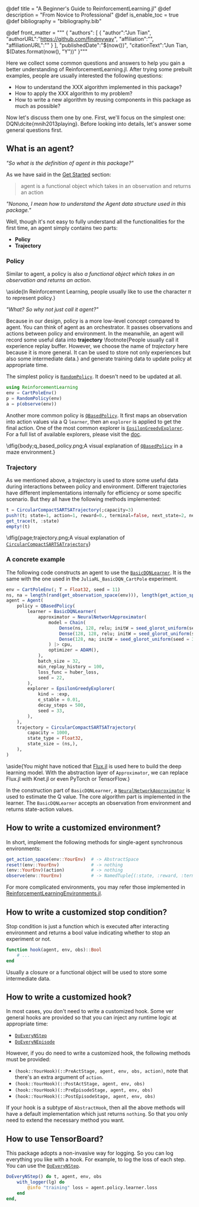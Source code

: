 @def title = "A Beginner's Guide to ReinforcementLearning.jl"
@def description = "From Novice to Professional"
@def is_enable_toc = true
@def bibliography = "bibliography.bib"

@def front_matter = """
    {
        "authors": [
            {
                "author":"Jun Tian",
                "authorURL":"https://github.com/findmyway",
                "affiliation":"",
                "affiliationURL":""
            }
        ],
        "publishedDate":"$(now())",
        "citationText":"Jun Tian, $(Dates.format(now(), "Y"))"
    }"""

Here we collect some common questions and answers to help you gain a better understanding of ReinforcementLearning.jl. After trying some prebuilt examples, people are usually interested the following questions:

- How to understand the XXX algorithm implemented in this package?
- How to apply the XXX algorithm to my problem?
- How to write a new algorithm by reusing components in this package as much as possible?

Now let's discuss them one by one. First, we'll focus on the simplest one: DQN\dcite{mnih2013playing}. Before looking into details, let's answer some general questions first.

## What is an agent?

*"So what is the definition of agent in this package?"*

As we have said in the [Get Started](/get_started#agent) section:

> agent is a functional object which takes in an observation and returns an action

*"Nonono, I mean how to understand the Agent data structure used in this package."*

Well, though it's not easy to fully understand all the functionalities for the first time, an agent simply contains two parts:

- **Policy**
- **Trajectory**

### Policy

Similar to agent, a policy is also *a functional object which takes in an observation and returns an action*.

\aside{In Reinforcement Learning, people usually like to use the character $\pi$ to represent policy.}

*"What? So why not just call it agent?"*

Because in our design, policy is a more low-level concept compared to agent. You can think of agent as an orchestrator. It passes observations and actions between policy and environment. In the meanwhile, an agent will record some useful data into **trajectory** \footnote{People usually call it experience replay buffer. However, we choose the name of *trajectory* here because it is more general. It can be used to store not only experiences but also some intermediate data.} and generate training data to update policy at appropriate time.

The simplest policy is [`RandomPolicy`](https://juliareinforcementlearning.org/ReinforcementLearning.jl/latest/rl_base/#ReinforcementLearningBase.RandomPolicy). It doesn't need to be updated at all.

```julia
using ReinforcementLearning
env = CartPoleEnv()
p = RandomPolicy(env)
a = p(observe(env))
```

Another more common policy is [`QBasedPolicy`](https://juliareinforcementlearning.org/ReinforcementLearning.jl/latest/rl_core/#ReinforcementLearningCore.QBasedPolicy). It first maps an observation into action values via a Q `learner`, then an `explorer` is applied to get the final action. One of the most common explorer is [`EpsilonGreedyExplorer`](https://juliareinforcementlearning.org/ReinforcementLearning.jl/latest/rl_core/#Explorers-1). For a full list of available explorers, please visit the [doc](https://juliareinforcementlearning.org/ReinforcementLearning.jl/latest/rl_core/#Explorers-1).

\dfig{body;q_based_policy.png;A visual explanation of [`QBasedPolicy`](https://juliareinforcementlearning.org/ReinforcementLearning.jl/latest/rl_core/#ReinforcementLearningCore.QBasedPolicy) in a maze environment.}

### Trajectory

As we mentioned above, a trajectory is used to store some useful data during interactions between policy and environment. Different trajectories have different implementations internally for efficiency or some specific scenario. But they all have the following methods implemented:

```julia
t = CircularCompactSARTSATrajectory(;capacity=3)
push!(t; state=1, action=1, reward=0., terminal=false, next_state=2, next_action=2)
get_trace(t, :state)
empty!(t)
```

\dfig{page;trajectory.png;A visual explanation of [`CircularCompactSARTSATrajectory`](https://juliareinforcementlearning.org/ReinforcementLearning.jl/latest/rl_core/#ReinforcementLearningCore.CircularCompactSARTSATrajectory)}

### A concrete example

The following code constructs an agent to use the [`BasicDQNLearner`](https://juliareinforcementlearning.org/ReinforcementLearning.jl/latest/rl_zoo/#ReinforcementLearningZoo.BasicDQNLearner). It is the same with the one used in the `JuliaRL_BasicDQN_CartPole` experiment.

```julia
env = CartPoleEnv(; T = Float32, seed = 11)
ns, na = length(rand(get_observation_space(env))), length(get_action_space(env))
agent = Agent(
    policy = QBasedPolicy(
        learner = BasicDQNLearner(
            approximator = NeuralNetworkApproximator(
                model = Chain(
                    Dense(ns, 128, relu; initW = seed_glorot_uniform(seed = 17)),
                    Dense(128, 128, relu; initW = seed_glorot_uniform(seed = 23)),
                    Dense(128, na; initW = seed_glorot_uniform(seed = 39)),
                ) |> cpu,
                optimizer = ADAM(),
            ),
            batch_size = 32,
            min_replay_history = 100,
            loss_func = huber_loss,
            seed = 22,
        ),
        explorer = EpsilonGreedyExplorer(
            kind = :exp,
            ϵ_stable = 0.01,
            decay_steps = 500,
            seed = 33,
        ),
    ),
    trajectory = CircularCompactSARTSATrajectory(
        capacity = 1000,
        state_type = Float32,
        state_size = (ns,),
    ),
)
```

\aside{You might have noticed that [Flux.jl](https://github.com/FluxML/Flux.jl) is used here to build the deep learning model. With the abstraction layer of `Approximator`, we can replace Flux.jl with Knet.jl or even PyTorch or TensorFlow.}

In the construction part of `BasicDQNLearner`, a [`NeuralNetworkApproximator`](https://juliareinforcementlearning.org/ReinforcementLearning.jl/latest/rl_core/#ReinforcementLearningCore.NeuralNetworkApproximator) is used to estimate the Q value. The core algorithm part is implemented in the learner. The `BasicDQNLearner` accepts an observation from environment and returns state-action values.

## How to write a customized environment?

In short, implement the following methods for single-agent synchronous environments:

```julia
get_action_space(env::YourEnv)  # -> AbstractSpace
reset!(env::YourEnv)            # -> nothing
(env::YourEnv)(action)          # -> nothing
observe(env::YourEnv)           # -> NamedTuple{(:state, :reward, :terminal)}
```

For more complicated environments, you may refer those implemented in [ReinforcementLearningEnvironments.jl](https://github.com/JuliaReinforcementLearning/ReinforcementLearningEnvironments.jl).

## How to write a customized stop condition?

Stop condition is just a function which is executed after interacting environment and returns a bool value indicating whether to stop an experiment or not.

```julia
function hook(agent, env, obs)::Bool
    # ...
end
```

Usually a closure or a functional object will be used to store some intermediate data.

## How to write a customized hook?

In most cases, you don't need to write a customized hook. Some ver general hooks are provided so that you can inject any runtime logic at appropriate time:

- [`DoEveryNStep`](https://juliareinforcementlearning.org/ReinforcementLearning.jl/latest/rl_core/#ReinforcementLearningCore.DoEveryNStep)
- [`DoEveryNEpisode`](https://juliareinforcementlearning.org/ReinforcementLearning.jl/latest/rl_core/#ReinforcementLearningCore.DoEveryNEpisode)

However, if you do need to write a customized hook, the following methods must be provided:

- `(hook::YourHook)(::PreActStage, agent, env, obs, action)`, note that there's an extra argument of `action`.
- `(hook::YourHook)(::PostActStage, agent, env, obs)`
- `(hook::YourHook)(::PreEpisodeStage, agent, env, obs)`
- `(hook::YourHook)(::PostEpisodeStage, agent, env, obs)`

If your hook is a subtype of `AbstractHook`, then all the above methods will have a default implementation which just returns `nothing`. So that you only need to extend the necessary method you want.

## How to use TensorBoard?

This package adopts a non-invasive way for logging. So you can log everything you like with a hook. For example, to log the loss of each step. You can use the [`DoEveryNStep`](https://juliareinforcementlearning.org/ReinforcementLearning.jl/latest/rl_core/#ReinforcementLearningCore.DoEveryNStep).

```julia
DoEveryNStep() do t, agent, env, obs
    with_logger(lg) do
        @info "training" loss = agent.policy.learner.loss
    end
end,
```
